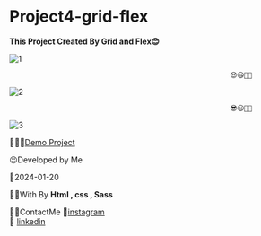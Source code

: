# Project4-grid-flex

**This Project Created By Grid and Flex😊**

![1](https://github.com/fatemeMohamadian/Project3-Template3/assets/155579918/064a66e9-8fe8-46e7-afd6-9a8f921e38dc)

                                                           😎😃👩‍💻

![2](https://github.com/fatemeMohamadian/Project3-Template3/assets/155579918/3d158798-6269-420a-af69-97d528dd1fe8)

                                                           😎😃👩‍💻
                                                              
![3](https://github.com/fatemeMohamadian/Project3-Template3/assets/155579918/57d19c07-8c4b-481f-874e-a6981d10cbd9)
                                 


👩‍💻😎[Demo Project](https://fatememohamadian.github.io/Project4-grid-flex/)

 😉Developed by Me

 📅2024-01-20

 👩‍💻With By **Html , css , Sass** 

 📲📞ContactMe 
 🔗[instagram](https://www.instagram.com/fateme_mohamadiian.fed)       
 🔗 [linkedin](https://www.linkedin.com/in/fateme-mohamadian-dev0824)
